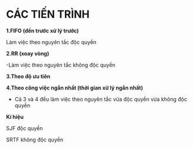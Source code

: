 # CÁC TIẾN TRÌNH 
**1.FIFO (đến trước xử lý trước)**

Làm việc theo nguyên tắc độc quyền

**2.RR (xoay vòng)**

-Làm việc theo nguyên tắc không độc quyền

**3.Theo độ ưu tiên**

**4.Theo công việc ngắn nhất (thời gian xử lý ngắn nhất)**

- Cả 3 và 4 đều làm việc theo nguyên tắc vừa độc quyền vừa không độc quyền

**Kí hiệu**

  SJF độc quyền
  
  SRTF không độc quyền
